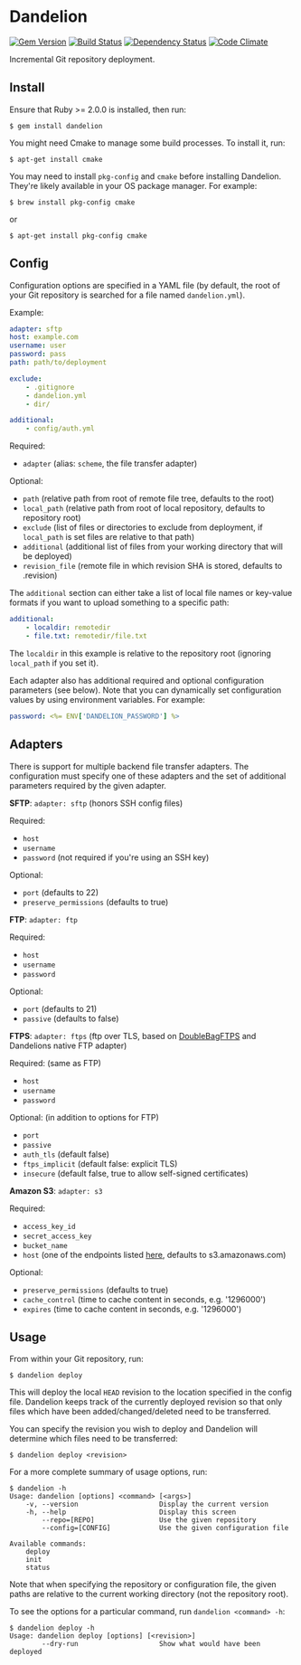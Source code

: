 Dandelion
=========
[![Gem Version](https://badge.fury.io/rb/dandelion.png)](http://badge.fury.io/rb/dandelion)
[![Build Status](https://travis-ci.org/scttnlsn/dandelion.png)](https://travis-ci.org/scttnlsn/dandelion)
[![Dependency Status](https://gemnasium.com/scttnlsn/dandelion.png)](https://gemnasium.com/scttnlsn/dandelion)
[![Code Climate](https://codeclimate.com/github/scttnlsn/dandelion.png)](https://codeclimate.com/github/scttnlsn/dandelion)

Incremental Git repository deployment.

Install
-------

Ensure that Ruby >= 2.0.0 is installed, then run:

    $ gem install dandelion
    
You might need Cmake to manage some build processes. To install it, run:

    $ apt-get install cmake

You may need to install `pkg-config` and `cmake` before installing Dandelion.  They're likely available in your OS package manager.  For example:

    $ brew install pkg-config cmake

or

    $ apt-get install pkg-config cmake

Config
------

Configuration options are specified in a YAML file (by default, the root of your
Git repository is searched for a file named `dandelion.yml`).

Example:

```yaml
adapter: sftp
host: example.com
username: user
password: pass
path: path/to/deployment

exclude:
    - .gitignore
    - dandelion.yml
    - dir/

additional:
    - config/auth.yml
```

Required:

 * `adapter` (alias: `scheme`, the file transfer adapter)

Optional:

* `path` (relative path from root of remote file tree, defaults to the root)
* `local_path` (relative path from root of local repository, defaults to repository root)
* `exclude` (list of files or directories to exclude from deployment, if `local_path` is set files are relative to that path)
* `additional` (additional list of files from your working directory that will be deployed)
* `revision_file` (remote file in which revision SHA is stored, defaults to .revision)

The `additional` section can either take a list of local file names or key-value formats if you want to upload something to a specific path:

```yaml
additional:
    - localdir: remotedir
    - file.txt: remotedir/file.txt
```

The `localdir` in this example is relative to the repository root (ignoring `local_path` if you set it).

Each adapter also has additional required and optional configuration parameters (see below).  Note that you can dynamically set configuration values by using environment variables.  For example:

```yaml
password: <%= ENV['DANDELION_PASSWORD'] %>
```

Adapters
--------

There is support for multiple backend file transfer adapters.  The configuration
must specify one of these adapters and the set of additional parameters required
by the given adapter.

**SFTP**: `adapter: sftp` (honors SSH config files)

Required:

 * `host`
 * `username`
 * `password` (not required if you're using an SSH key)

Optional:

 * `port` (defaults to 22)
 * `preserve_permissions` (defaults to true)

**FTP**: `adapter: ftp`

Required:

 * `host`
 * `username`
 * `password`

Optional:

 * `port` (defaults to 21)
 * `passive` (defaults to false)

**FTPS**: `adapter: ftps` (ftp over TLS, based on [DoubleBagFTPS](https://github.com/bnix/double-bag-ftps) and Dandelions native FTP adapter)

Required: (same as FTP)

 * `host`
 * `username`
 * `password`

Optional: (in addition to options for FTP)

 * `port`
 * `passive`
 * `auth_tls` (default false)
 * `ftps_implicit` (default false: explicit TLS)
 * `insecure` (default false, true to allow self-signed certificates)

**Amazon S3**: `adapter: s3`

Required:

 * `access_key_id`
 * `secret_access_key`
 * `bucket_name`
 * `host` (one of the endpoints listed [here](http://docs.aws.amazon.com/general/latest/gr/rande.html#s3_region), defaults to s3.amazonaws.com)

Optional:

 * `preserve_permissions` (defaults to true)
 * `cache_control` (time to cache content in seconds, e.g. '1296000')
 * `expires` (time to cache content in seconds, e.g. '1296000')

Usage
-----

From within your Git repository, run:

    $ dandelion deploy

This will deploy the local `HEAD` revision to the location specified in the config
file.  Dandelion keeps track of the currently deployed revision so that only files
which have been added/changed/deleted need to be transferred.

You can specify the revision you wish to deploy and Dandelion will determine which
files need to be transferred:

    $ dandelion deploy <revision>

For a more complete summary of usage options, run:

    $ dandelion -h
    Usage: dandelion [options] <command> [<args>]
        -v, --version                    Display the current version
        -h, --help                       Display this screen
            --repo=[REPO]                Use the given repository
            --config=[CONFIG]            Use the given configuration file

    Available commands:
        deploy
        init
        status

Note that when specifying the repository or configuration file, the given paths
are relative to the current working directory (not the repository root).

To see the options for a particular command, run `dandelion <command> -h`:

    $ dandelion deploy -h
    Usage: dandelion deploy [options] [<revision>]
            --dry-run                    Show what would have been deployed
